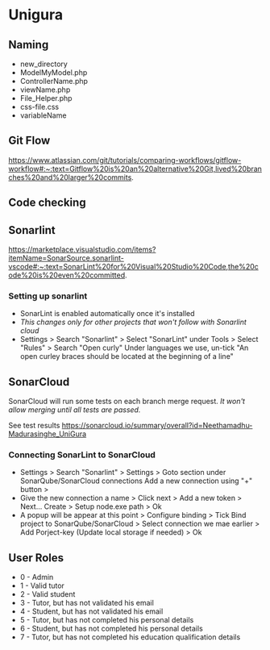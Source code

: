 # Unigura

## Naming
- new_directory
- ModelMyModel.php
- ControllerName.php
- viewName.php
- File_Helper.php
- css-file.css
- variableName

## Git Flow
https://www.atlassian.com/git/tutorials/comparing-workflows/gitflow-workflow#:~:text=Gitflow%20is%20an%20alternative%20Git,lived%20branches%20and%20larger%20commits.

## Code checking
## Sonarlint
https://marketplace.visualstudio.com/items?itemName=SonarSource.sonarlint-vscode#:~:text=SonarLint%20for%20Visual%20Studio%20Code,the%20code%20is%20even%20committed.

### Setting up sonarlint
- SonarLint is enabled automatically once it's installed
- *This changes only for other projects that won't follow with Sonarlint cloud*
- Settings > Search "Sonarlint" > Select "SonarLint" under Tools > Select "Rules" > Search "Open curly"
Under languages we use, un-tick "An open curley braces should be located at the beginning of a line"

## SonarCloud 
SonarCloud will run some tests on each branch merge request. *It won't allow  merging until all tests are passed.*

See test results https://sonarcloud.io/summary/overall?id=Neethamadhu-Madurasinghe_UniGura
### Connecting SonarLint to SonarCloud
- Settings > Search "Sonarlint" > Settings > Goto section under SonarQube/SonarCloud connections
Add a new connection using "+" button > 
- Give the new connection a name > Click next > Add a new token > Next... Create > Setup node.exe path > Ok
- A popup will be appear at this point > Configure binding > Tick Bind project to SonarQube/SonarCloud > Select connection we mae earlier > Add Porject-key (Update local storage if needed) > Ok


## User Roles
- 0 - Admin 
- 1 - Valid tutor
- 2 - Valid student
- 3 - Tutor, but has not validated his email
- 4 - Student, but has not validated his email
- 5 - Tutor, but has not completed his personal details
- 6 - Student, but has not completed his personal details
- 7 - Tutor, but has not completed his education qualification details

